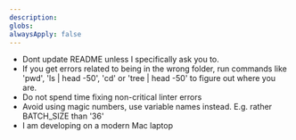 ```yaml
---
description: 
globs: 
alwaysApply: false
---
```

- Dont update README unless I specifically ask you to.
- If you get errors related to being in the wrong folder, run commands like 'pwd', 'ls | head -50', 'cd' or 'tree | head -50' to figure out where you are.
- Do not spend time fixing non-critical linter errors
- Avoid using magic numbers, use variable names instead. E.g. rather BATCH_SIZE than '36' 
- I am developing on a modern Mac laptop
